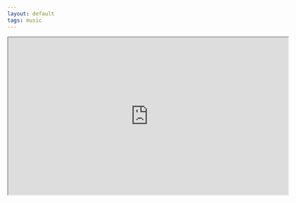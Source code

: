 ```yaml
---
layout: default
tags: music
---
```


<iframe width="640" height="360"
src="https://www.youtube.com/embed/99LynWQqk5w">
</iframe>
